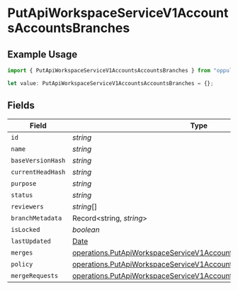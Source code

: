 # PutApiWorkspaceServiceV1AccountsAccountsBranches

## Example Usage

```typescript
import { PutApiWorkspaceServiceV1AccountsAccountsBranches } from "oppulence-backend-sdk/models/operations";

let value: PutApiWorkspaceServiceV1AccountsAccountsBranches = {};
```

## Fields

| Field                                                                                                                                                  | Type                                                                                                                                                   | Required                                                                                                                                               | Description                                                                                                                                            |
| ------------------------------------------------------------------------------------------------------------------------------------------------------ | ------------------------------------------------------------------------------------------------------------------------------------------------------ | ------------------------------------------------------------------------------------------------------------------------------------------------------ | ------------------------------------------------------------------------------------------------------------------------------------------------------ |
| `id`                                                                                                                                                   | *string*                                                                                                                                               | :heavy_minus_sign:                                                                                                                                     | N/A                                                                                                                                                    |
| `name`                                                                                                                                                 | *string*                                                                                                                                               | :heavy_minus_sign:                                                                                                                                     | N/A                                                                                                                                                    |
| `baseVersionHash`                                                                                                                                      | *string*                                                                                                                                               | :heavy_minus_sign:                                                                                                                                     | N/A                                                                                                                                                    |
| `currentHeadHash`                                                                                                                                      | *string*                                                                                                                                               | :heavy_minus_sign:                                                                                                                                     | N/A                                                                                                                                                    |
| `purpose`                                                                                                                                              | *string*                                                                                                                                               | :heavy_minus_sign:                                                                                                                                     | N/A                                                                                                                                                    |
| `status`                                                                                                                                               | *string*                                                                                                                                               | :heavy_minus_sign:                                                                                                                                     | N/A                                                                                                                                                    |
| `reviewers`                                                                                                                                            | *string*[]                                                                                                                                             | :heavy_minus_sign:                                                                                                                                     | N/A                                                                                                                                                    |
| `branchMetadata`                                                                                                                                       | Record<string, *string*>                                                                                                                               | :heavy_minus_sign:                                                                                                                                     | N/A                                                                                                                                                    |
| `isLocked`                                                                                                                                             | *boolean*                                                                                                                                              | :heavy_minus_sign:                                                                                                                                     | N/A                                                                                                                                                    |
| `lastUpdated`                                                                                                                                          | [Date](https://developer.mozilla.org/en-US/docs/Web/JavaScript/Reference/Global_Objects/Date)                                                          | :heavy_minus_sign:                                                                                                                                     | N/A                                                                                                                                                    |
| `merges`                                                                                                                                               | [operations.PutApiWorkspaceServiceV1AccountsAccountsMerges](../../models/operations/putapiworkspaceservicev1accountsaccountsmerges.md)[]               | :heavy_minus_sign:                                                                                                                                     | N/A                                                                                                                                                    |
| `policy`                                                                                                                                               | [operations.PutApiWorkspaceServiceV1AccountsAccountsPolicy](../../models/operations/putapiworkspaceservicev1accountsaccountspolicy.md)                 | :heavy_minus_sign:                                                                                                                                     | N/A                                                                                                                                                    |
| `mergeRequests`                                                                                                                                        | [operations.PutApiWorkspaceServiceV1AccountsAccountsMergeRequests](../../models/operations/putapiworkspaceservicev1accountsaccountsmergerequests.md)[] | :heavy_minus_sign:                                                                                                                                     | N/A                                                                                                                                                    |